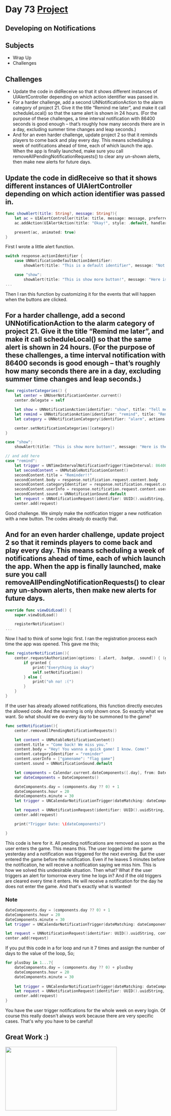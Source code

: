 # Day 73 <a href="https://github.com/devmehmetates/365-day-of-code/tree/main/Project/Day72-73/Day72-73"> Project </a>

## Developing on Notifications

## Subjects

+ Wrap Up
+ Challenges

## Challenges

+ Update the code in didReceive so that it shows different instances of UIAlertController depending on which action identifier was passed in.
+ For a harder challenge, add a second UNNotificationAction to the alarm category of project 21. Give it the title “Remind me later”, and make it call scheduleLocal() so that the same alert is shown in 24 hours. (For the purpose of these challenges, a time interval notification with 86400 seconds is good enough – that’s roughly how many seconds there are in a day, excluding summer time changes and leap seconds.)
+ And for an even harder challenge, update project 2 so that it reminds players to come back and play every day. This means scheduling a week of notifications ahead of time, each of which launch the app. When the app is finally launched, make sure you call removeAllPendingNotificationRequests() to clear any un-shown alerts, then make new alerts for future days.

## Update the code in didReceive so that it shows different instances of UIAlertController depending on which action identifier was passed in.
```swift
func showAlert(title: String?, message: String?){
    let ac = UIAlertController(title: title, message: message, preferredStyle: .alert)
    ac.addAction(UIAlertAction(title: "Okay!", style: .default, handler: nil))

    present(ac, animated: true)
}
```
First I wrote a little alert function. 

```swift
switch response.actionIdentifier {
    case UNNotificationDefaultActionIdentifier:
        showAlert(title: "This is a default identifier", message: "Not special! Sorry :(")

    case "show":
        showAlert(title: "This is show more button!", message: "Here is the your notification information;\n\(customData)")
...
```
Then I ran this function by customizing it for the events that will happen when the buttons are clicked.

## For a harder challenge, add a second UNNotificationAction to the alarm category of project 21. Give it the title “Remind me later”, and make it call scheduleLocal() so that the same alert is shown in 24 hours. (For the purpose of these challenges, a time interval notification with 86400 seconds is good enough – that’s roughly how many seconds there are in a day, excluding summer time changes and leap seconds.)
```swift
func registerCategories() {
    let center = UNUserNotificationCenter.current()
    center.delegate = self

    let show = UNNotificationAction(identifier: "show", title: "Tell me more…", options: .foreground)
    let remind = UNNotificationAction(identifier: "remind", title: "Remind me later...", options: .foreground) // Add here
    let category = UNNotificationCategory(identifier: "alarm", actions: [show, remind], intentIdentifiers: [])

    center.setNotificationCategories([category])
}
```

```swift
case "show":
    showAlert(title: "This is show more button!", message: "Here is the your notification information;\n\(customData)")

// and add here
case "remind":
    let trigger = UNTimeIntervalNotificationTrigger(timeInterval: 86400, repeats: false)
    let secondContent = UNMutableNotificationContent()
    secondContent.title = "Reminder!!"
    secondContent.body = response.notification.request.content.body
    secondContent.categoryIdentifier = response.notification.request.content.categoryIdentifier
    secondContent.userInfo = response.notification.request.content.userInfo
    secondContent.sound = UNNotificationSound.default
    let request = UNNotificationRequest(identifier: UUID().uuidString, content: secondContent, trigger: trigger)
    center.add(request)
```
Good challenge. We simply make the notification trigger a new notification with a new button. The codes already do exactly that.

## And for an even harder challenge, update project 2 so that it reminds players to come back and play every day. This means scheduling a week of notifications ahead of time, each of which launch the app. When the app is finally launched, make sure you call removeAllPendingNotificationRequests() to clear any un-shown alerts, then make new alerts for future days.

```swift
override func viewDidLoad() {
    super.viewDidLoad()

    registerNotification()
...
```
Now I had to think of some logic first. I ran the registration process each time the app was opened. This gave me this;
```swift
func registerNotification(){
    center.requestAuthorization(options: [.alert, .badge, .sound]) { (granted, error) in
        if granted {
            print("Everything is okay")
            self.setNotification()
        } else {
            print("oh no! :(")
        }
    }
}
```
If the user has already allowed notifications, this function directly executes the allowed code. And the warning is only shown once. So exactly what we want. So what should we do every day to be summoned to the game?

```swift
func setNotification(){
    center.removeAllPendingNotificationRequests()

    let content = UNMutableNotificationContent()
    content.title = "Come back! We miss you."
    content.body = "Hey! You wanna a quick game! I know. Come!"
    content.categoryIdentifier = "reminder"
    content.userInfo = ["gamename": "flag game"]
    content.sound = UNNotificationSound.default

    let components = Calendar.current.dateComponents([.day], from: Date.now)
    var dateComponents = DateComponents()

    dateComponents.day = (components.day ?? 0) + 1
    dateComponents.hour = 20
    dateComponents.minute = 30
    let trigger = UNCalendarNotificationTrigger(dateMatching: dateComponents, repeats: true)

    let request = UNNotificationRequest(identifier: UUID().uuidString, content: content, trigger: trigger)
    center.add(request)

    print("Trigger Date: \(dateComponents)")

}
```
This code is here for it. All pending notifications are removed as soon as the user enters the game. This means this. The user logged into the game yesterday and a notification was triggered for the next evening. But the user entered the game before the notification. Even if he leaves 5 minutes before the notification, he will receive a notification saying we miss him. This is how we solved this undesirable situation. Then what? What if the user triggers an alert for tomorrow every time he logs in? And if the old triggers are cleared every time it enters. He will receive a notification for the day he does not enter the game. And that's exactly what is wanted!

### Note
```swift
dateComponents.day = (components.day ?? 0) + 1
dateComponents.hour = 20
dateComponents.minute = 30
let trigger = UNCalendarNotificationTrigger(dateMatching: dateComponents, repeats: true)

let request = UNNotificationRequest(identifier: UUID().uuidString, content: content, trigger: trigger)
center.add(request)
```

If you put this code in a for loop and run it 7 times and assign the number of days to the value of the loop, So;
```swift
for plusDay in 1...7{
    dateComponents.day = (components.day ?? 0) + plusDay
    dateComponents.hour = 20
    dateComponents.minute = 30
    
    let trigger = UNCalendarNotificationTrigger(dateMatching: dateComponents, repeats: true)
    let request = UNNotificationRequest(identifier: UUID().uuidString, content: content, trigger: trigger)
    center.add(request)
}
```
You have the user trigger notifications for the whole week on every login. Of course this really doesn't always work because there are very specific cases. That's why you have to be careful!

## Great Work :)

<img src="https://global-uploads.webflow.com/5e0ac69bad6badc677c5db21/6136efdd077934476ce23eb7_coder.gif" width="350" height="200"/>


